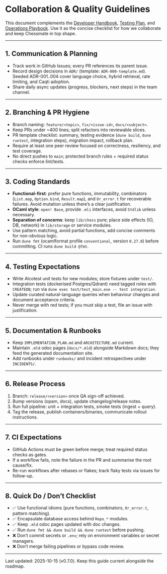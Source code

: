# Collaboration & Quality Guidelines

This document complements the [Developer Handbook](DEVELOPER.md), [Testing Plan](TESTING.md), and [Operations Playbook](OPERATIONS.md). Use it as the concise checklist for how we collaborate and keep Chessmate in top shape.

---

## 1. Communication & Planning
- Track work in GitHub Issues; every PR references its parent issue.
- Record design decisions in `ADR/` (template: `ADR-000-template.md`). Seeded ADR-001..004 cover language choice, hybrid retrieval, rate limiting, and Caqti adoption.
- Share daily async updates (progress, blockers, next steps) in the team channel.

---

## 2. Branching & PR Hygiene
- Branch naming: `feature/<topic>`, `fix/<issue-id>`, `docs/<subject>`.
- Keep PRs under ~400 lines; split refactors into reviewable slices.
- PR template checklist: summary, testing evidence (`dune build`, `dune runtest`, integration steps), migration impact, rollback plan.
- Require at least one peer review focused on correctness, resiliency, and test coverage.
- No direct pushes to `main`; protected branch rules + required status checks enforce lint/tests.

---

## 3. Coding Standards
- **Functional-first**: prefer pure functions, immutability, combinators (`List.map`, `Option.bind`, `Result.map`), and `Or_error.t` for recoverable failures. Avoid mutation unless there’s a clear justification.
- **OCaml style**: `open! Base`, provide `.mli` interfaces, avoid `Stdlib` unless necessary.
- **Separation of concerns**: keep `lib/chess` pure; place side effects (IO, DB, network) in `lib/storage` or service modules.
- Use pattern matching, avoid partial functions, add concise comments for non-obvious logic.
- Run `dune fmt` (ocamlformat profile `conventional`, version `0.27.0`) before committing. CI runs `dune build @fmt`.

---

## 4. Testing Expectations
- Write Alcotest unit tests for new modules; store fixtures under `test/`.
- Integration tests (dockerised Postgres/Qdrant) need tagged roles with `CREATEDB`; run via `dune exec test/test_main.exe -- test integration`.
- Update curated natural-language queries when behaviour changes and document acceptance criteria.
- Never merge with red tests; if you must skip a test, file an issue with justification.

---

## 5. Documentation & Runbooks
- Keep `IMPLEMENTATION_PLAN.md` and `ARCHITECTURE.md` current.
- Maintain `.mld` odoc pages (`docs/*.mld`) alongside Markdown docs; they feed the generated documentation site.
- Add runbooks under `runbooks/` and incident retrospectives under `INCIDENTS/`.

---

## 6. Release Process
1. Branch: `release/<version>` once QA sign-off achieved.
2. Bump versions (opam, docs), update changelog/release notes.
3. Run full pipeline: unit + integration tests, smoke tests (ingest + query).
4. Tag the release, publish containers/binaries, communicate rollout instructions.

---

## 7. CI Expectations
- GitHub Actions must be green before merge; treat required status checks as gates.
- If a workflow fails, note the failure in the PR and summarise the root cause/fix.
- Re-run workflows after rebases or flakes; track flaky tests via issues for follow-up.

---

## 8. Quick Do / Don’t Checklist
- ✅ Use functional idioms (pure functions, combinators, `Or_error.t`, pattern matching).
- ✅ Encapsulate database access behind `Repo_*` modules.
- ✅ Keep `.mld` odoc pages updated with doc changes.
- ✅ Run `dune fmt && dune build && dune runtest` before pushing.
- ❌ Don’t commit secrets or `.env`; rely on environment variables or secret managers.
- ❌ Don’t merge failing pipelines or bypass code review.

---

Last updated: 2025-10-15 (v0.7.0). Keep this guide current alongside the roadmap.

